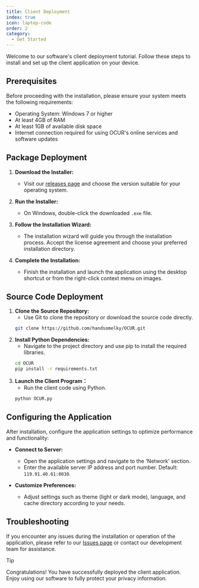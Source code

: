 ```yaml
---
title: Client Deployment
index: true
icon: laptop-code
order: 2
category:
  - Get Started
---
```


Welcome to our software's client deployment tutorial. Follow these steps to install and set up the client application on your device.

## Prerequisites

Before proceeding with the installation, please ensure your system meets the following requirements:

- Operating System: Windows 7 or higher
- At least 4GB of RAM
- At least 1GB of available disk space
- Internet connection required for using OCUR's online services and software updates

## Package Deployment

1. **Download the Installer:**
   - Visit our [releases page](https://github.com/handsomelky/OCUR/releases/latest) and choose the version suitable for your operating system.

2. **Run the Installer:**
   - On Windows, double-click the downloaded `.exe` file.

3. **Follow the Installation Wizard:**
   - The installation wizard will guide you through the installation process. Accept the license agreement and choose your preferred installation directory.

4. **Complete the Installation:**
   - Finish the installation and launch the application using the desktop shortcut or from the right-click context menu on images.

## Source Code Deployment

1. **Clone the Source Repository:**
   - Use Git to clone the repository or download the source code directly.
   ```bash
   git clone https://github.com/handsomelky/OCUR.git


2. **Install Python Dependencies:**
   - Navigate to the project directory and use pip to install the required libraries.
   ```bash
   cd OCUR
   pip install -r requirements.txt


3. **Launch the Client Program：**
   - Run the client code using Python.
   ```bash
   python OCUR.py

## Configuring the Application

After installation, configure the application settings to optimize performance and functionality:

- **Connect to Server:**

  - Open the application settings and navigate to the 'Network' section.
  - Enter the available server IP address and port number. Default: `119.91.40.61:8030`.
- **Customize Preferences:**

  - Adjust settings such as theme (light or dark mode), language, and cache directory according to your needs.

## Troubleshooting

If you encounter any issues during the installation or operation of the application, please refer to our [Issues page](https://github.com/handsomelky/OCUR/issues) or contact our development team for assistance.


> [!tip]
> Congratulations! You have successfully deployed the client application. Enjoy using our software to fully protect your privacy information.
